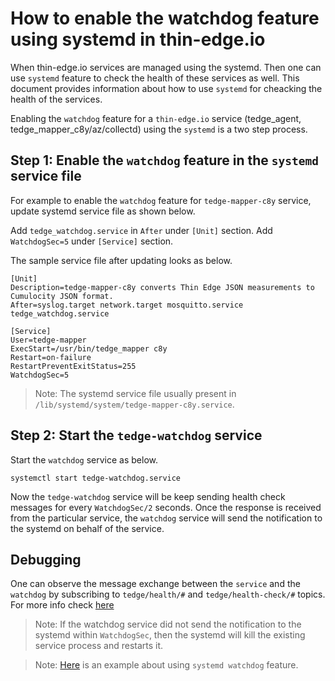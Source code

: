 # How to enable the watchdog feature using systemd in thin-edge.io

When thin-edge.io services are managed using the systemd. Then one can use `systemd`
feature to check the health of these services as well. This document provides
information about how to use `systemd` for cheacking the health of the services.

Enabling the `watchdog` feature for a `thin-edge.io` service (tedge_agent, tedge_mapper_c8y/az/collectd) using the `systemd` is a two step process.

## Step 1: Enable the `watchdog` feature in the `systemd` service file
For example to enable the `watchdog` feature for `tedge-mapper-c8y` service, update systemd service file as shown below.

Add `tedge_watchdog.service` in  `After` under `[Unit]` section.
Add `WatchdogSec=5` under `[Service]` section.

The sample service file after updating looks as below.

```shell
[Unit]
Description=tedge-mapper-c8y converts Thin Edge JSON measurements to Cumulocity JSON format.
After=syslog.target network.target mosquitto.service tedge_watchdog.service

[Service]
User=tedge-mapper
ExecStart=/usr/bin/tedge_mapper c8y
Restart=on-failure
RestartPreventExitStatus=255
WatchdogSec=5
```

> Note: The systemd service file usually present in `/lib/systemd/system/tedge-mapper-c8y.service`.

## Step 2: Start the `tedge-watchdog` service

Start the `watchdog` service as below.
```shell
systemctl start tedge-watchdog.service
```

Now the `tedge-watchdog` service will be keep sending health check messages for every `WatchdogSec/2` seconds.
Once the response is received from the particular service, the `watchdog` service will send the notification
to the systemd on behalf of the service.

## Debugging
One can observe the message exchange between the `service` and the `watchdog` by subscribing to `tedge/health/#` and `tedge/health-check/#` topics.
For more info check [here](./020_monitor_tedge_health)

> Note: If the watchdog service did not send the notification to the systemd within `WatchdogSec`, then the systemd will kill the existing service process and restarts it.

> Note: [Here](https://www.medo64.com/2019/01/systemd-watchdog-for-any-service/) is an example about using `systemd watchdog` feature.
